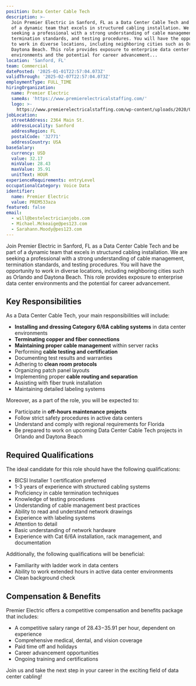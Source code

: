```yaml
---
position: Data Center Cable Tech
description: >-
  Join Premier Electric in Sanford, FL as a Data Center Cable Tech and be part
  of a dynamic team that excels in structured cabling installation. We are
  seeking a professional with a strong understanding of cable management,
  termination standards, and testing procedures. You will have the opportunity
  to work in diverse locations, including neighboring cities such as Orlando and
  Daytona Beach. This role provides exposure to enterprise data center
  environments and the potential for career advancement...
location: 'Sanford, FL'
team: Commercial
datePosted: '2025-01-01T22:57:04.073Z'
validThrough: '2025-02-07T22:57:04.073Z'
employmentType: FULL_TIME
hiringOrganization:
  name: Premier Electric
  sameAs: 'https://www.premierelectricalstaffing.com/'
  logo: >-
    https://www.premierelectricalstaffing.com/wp-content/uploads/2020/05/Premier-Electrical-Staffing-logo.png
jobLocation:
  streetAddress: 2364 Main St.
  addressLocality: Sanford
  addressRegion: FL
  postalCode: '32771'
  addressCountry: USA
baseSalary:
  currency: USD
  value: 32.17
  minValue: 28.43
  maxValue: 35.91
  unitText: HOUR
experienceRequirements: entryLevel
occupationalCategory: Voice Data
identifier:
  name: Premier Electric
  value: PREM533aza
featured: false
email:
  - will@bestelectricianjobs.com
  - Michael.Mckeaige@pes123.com
  - Sarahann.Moody@pes123.com
---
```




Join Premier Electric in Sanford, FL as a Data Center Cable Tech and be part of a dynamic team that excels in structured cabling installation. We are seeking a professional with a strong understanding of cable management, termination standards, and testing procedures. You will have the opportunity to work in diverse locations, including neighboring cities such as Orlando and Daytona Beach. This role provides exposure to enterprise data center environments and the potential for career advancement. 

## Key Responsibilities
As a Data Center Cable Tech, your main responsibilities will include:

- **Installing and dressing Category 6/6A cabling systems** in data center environments
- **Terminating copper and fiber connections** 
- **Maintaining proper cable management** within server racks
- Performing **cable testing and certification**
- Documenting test results and warranties
- Adhering to **clean room protocols**
- Organizing patch panel layouts
- Implementing proper **cable routing and separation**
- Assisting with fiber trunk installation
- Maintaining detailed labeling systems

Moreover, as a part of the role, you will be expected to:

- Participate in **off-hours maintenance projects**
- Follow strict safety procedures in active data centers
- Understand and comply with regional requirements for Florida
- Be prepared to work on upcoming Data Center Cable Tech projects in Orlando and Daytona Beach

## Required Qualifications
The ideal candidate for this role should have the following qualifications:

- BICSI Installer 1 certification preferred
- 1-3 years of experience with structured cabling systems
- Proficiency in cable termination techniques
- Knowledge of testing procedures
- Understanding of cable management best practices
- Ability to read and understand network drawings
- Experience with labeling systems
- Attention to detail
- Basic understanding of network hardware
- Experience with Cat 6/6A installation, rack management, and documentation

Additionally, the following qualifications will be beneficial:

- Familiarity with ladder work in data centers
- Ability to work extended hours in active data center environments
- Clean background check

## Compensation & Benefits
Premier Electric offers a competitive compensation and benefits package that includes:

- A competitive salary range of $28.43-$35.91 per hour, dependent on experience
- Comprehensive medical, dental, and vision coverage
- Paid time off and holidays
- Career advancement opportunities
- Ongoing training and certifications

Join us and take the next step in your career in the exciting field of data center cabling!